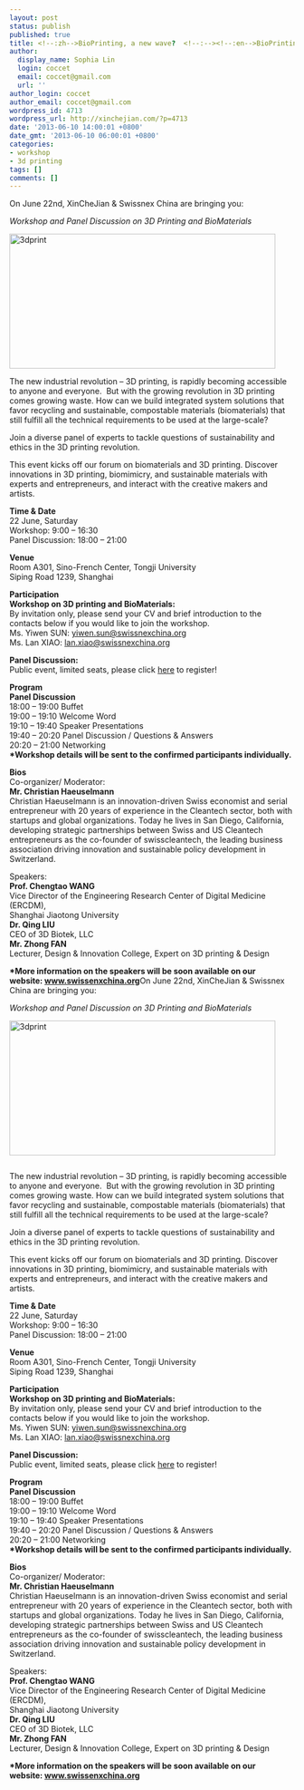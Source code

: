 ```yaml
---
layout: post
status: publish
published: true
title: <!--:zh-->BioPrinting, a new wave?  <!--:--><!--:en-->BioPrinting, a new wave?  <!--:-->
author:
  display_name: Sophia Lin
  login: coccet
  email: coccet@gmail.com
  url: ''
author_login: coccet
author_email: coccet@gmail.com
wordpress_id: 4713
wordpress_url: http://xinchejian.com/?p=4713
date: '2013-06-10 14:00:01 +0800'
date_gmt: '2013-06-10 06:00:01 +0800'
categories:
- workshop
- 3d printing
tags: []
comments: []
---
```

<p><!--:zh-->On June 22nd, XinCheJian &amp; Swissnex China are bringing you:</p>
<p><em id="__mceDel">Workshop and Panel Discussion on 3D Printing and BioMaterials</em></p>
<p><a href="http://xinchejian.com/wp-content/uploads/2013/06/3dprint.jpg"><img class="alignnone size-large wp-image-4714" alt="3dprint" src="http://xinchejian.com/wp-content/uploads/2013/06/3dprint-600x304.jpg" width="470" height="238" /></a></p>
<p>The new industrial revolution &ndash; 3D printing, is rapidly becoming accessible to anyone and everyone.&nbsp; But with the growing revolution in 3D printing comes growing waste. How can we build integrated system solutions that favor recycling and sustainable, compostable materials (biomaterials) that still fulfill all the technical requirements to be used at the large-scale?</p>
<p>Join a diverse panel of experts to tackle questions of sustainability and ethics in the 3D printing revolution.</p>
<p>This event kicks off our forum on biomaterials and 3D printing. Discover innovations in 3D printing, biomimicry, and sustainable materials with experts and entrepreneurs, and interact with the creative makers and artists.</p>
<p><strong>Time &amp; Date</strong><br />
22 June,&nbsp;Saturday<br />
Workshop:&nbsp;9:00 &ndash; 16:30<br />
Panel Discussion:&nbsp;18:00 &ndash; 21:00</p>
<p><strong>Venue</strong><br />
Room A301, Sino-French Center, Tongji University<br />
Siping Road 1239, Shanghai</p>
<p><strong>Participation</strong><br />
<strong>Workshop on 3D printing and BioMaterials:</strong><br />
By invitation only, please send your CV and brief introduction to the contacts below if you would like to join the workshop.<br />
Ms. Yiwen SUN:&nbsp;<a href="mailto:yiwen.sun@swissnexchina.org" target="_blank">yiwen.sun@swissnexchina.org</a><br />
Ms. Lan XIAO:&nbsp;<a href="mailto:lan.xiao@swissnexchina.org" target="_blank">lan.xiao@swissnexchina.org</a></p>
<p><strong>Panel Discussion:</strong><br />
Public event, limited seats, please click&nbsp;<a href="http://www.formstack.com/forms/?1493342-25G4fFDlap" target="_blank">here</a>&nbsp;to register!</p>
<p><strong>Program</strong><br />
<strong>Panel Discussion</strong><br />
18:00 &ndash; 19:00&nbsp;Buffet<br />
19:00 &ndash; 19:10&nbsp;Welcome Word<br />
19:10 &ndash; 19:40&nbsp;Speaker Presentations<br />
19:40 &ndash; 20:20&nbsp;Panel Discussion / Questions &amp; Answers<br />
20:20 &ndash; 21:00&nbsp;Networking<br />
<strong>*Workshop details will be sent to the confirmed participants individually.</strong></p>
<p><strong>Bios</strong><br />
Co-organizer/ Moderator:<br />
<strong>Mr. Christian Haeuselmann</strong><br />
Christian Haeuselmann is an innovation-driven Swiss economist and serial entrepreneur with 20 years of experience in the Cleantech sector, both with startups and global organizations. Today he lives in San Diego, California, developing strategic partnerships between Swiss and US Cleantech entrepreneurs as the co-founder of swisscleantech, the leading business association driving innovation and sustainable policy development in Switzerland.</p>
<p>Speakers:<br />
<strong>Prof. Chengtao WANG&nbsp;</strong><br />
Vice Director of the Engineering Research Center of Digital Medicine (ERCDM),<br />
Shanghai Jiaotong University<br />
<strong>Dr. Qing LIU</strong><br />
CEO of 3D Biotek, LLC<br />
<strong>Mr. Zhong FAN&nbsp;</strong><br />
Lecturer, Design &amp; Innovation College, Expert on 3D printing &amp; Design</p>
<p><strong>*More information on the speakers will be soon available on our website:&nbsp;<a href="http://www.swissenxchina.org/" target="_blank">www.swissenxchina.org</a></strong><!--:--><!--:en-->On June 22nd, XinCheJian &amp; Swissnex China are bringing you:</p>
<p><em id="__mceDel"><em id="__mceDel">Workshop and Panel Discussion on 3D Printing and BioMaterials</em></em></p>
<p><a href="http://xinchejian.com/wp-content/uploads/2013/06/3dprint.jpg"><img class="alignnone size-large wp-image-4714" alt="3dprint" src="http://xinchejian.com/wp-content/uploads/2013/06/3dprint-600x304.jpg" width="470" height="238" /></a></p>
<p><img alt="" src="file:///c:/users/aaabbb/appdata/roaming/360se6/USERDA~1/Temp/3dprint.jpg" /></p>
<p>The new industrial revolution &ndash; 3D printing, is rapidly becoming accessible to anyone and everyone.&nbsp; But with the growing revolution in 3D printing comes growing waste. How can we build integrated system solutions that favor recycling and sustainable, compostable materials (biomaterials) that still fulfill all the technical requirements to be used at the large-scale?</p>
<p>Join a diverse panel of experts to tackle questions of sustainability and ethics in the 3D printing revolution.</p>
<p>This event kicks off our forum on biomaterials and 3D printing. Discover innovations in 3D printing, biomimicry, and sustainable materials with experts and entrepreneurs, and interact with the creative makers and artists.</p>
<p><strong>Time &amp; Date</strong><br />
22 June,&nbsp;Saturday<br />
Workshop:&nbsp;9:00 &ndash; 16:30<br />
Panel Discussion:&nbsp;18:00 &ndash; 21:00</p>
<p><strong>Venue</strong><br />
Room A301, Sino-French Center, Tongji University<br />
Siping Road 1239, Shanghai</p>
<p><strong>Participation</strong><br />
<strong>Workshop on 3D printing and BioMaterials:</strong><br />
By invitation only, please send your CV and brief introduction to the contacts below if you would like to join the workshop.<br />
Ms. Yiwen SUN:&nbsp;<a href="mailto:yiwen.sun@swissnexchina.org" target="_blank">yiwen.sun@swissnexchina.org</a><br />
Ms. Lan XIAO:&nbsp;<a href="mailto:lan.xiao@swissnexchina.org" target="_blank">lan.xiao@swissnexchina.org</a></p>
<p><strong>Panel Discussion:</strong><br />
Public event, limited seats, please click&nbsp;<a href="http://www.formstack.com/forms/?1493342-25G4fFDlap" target="_blank">here</a>&nbsp;to register!</p>
<p><strong>Program</strong><br />
<strong>Panel Discussion</strong><br />
18:00 &ndash; 19:00&nbsp;Buffet<br />
19:00 &ndash; 19:10&nbsp;Welcome Word<br />
19:10 &ndash; 19:40&nbsp;Speaker Presentations<br />
19:40 &ndash; 20:20&nbsp;Panel Discussion / Questions &amp; Answers<br />
20:20 &ndash; 21:00&nbsp;Networking<br />
<strong>*Workshop details will be sent to the confirmed participants individually.</strong></p>
<p><strong>Bios</strong><br />
Co-organizer/ Moderator:<br />
<strong>Mr. Christian Haeuselmann</strong><br />
Christian Haeuselmann is an innovation-driven Swiss economist and serial entrepreneur with 20 years of experience in the Cleantech sector, both with startups and global organizations. Today he lives in San Diego, California, developing strategic partnerships between Swiss and US Cleantech entrepreneurs as the co-founder of swisscleantech, the leading business association driving innovation and sustainable policy development in Switzerland.</p>
<p>Speakers:<br />
<strong>Prof. Chengtao WANG&nbsp;</strong><br />
Vice Director of the Engineering Research Center of Digital Medicine (ERCDM),<br />
Shanghai Jiaotong University<br />
<strong>Dr. Qing LIU</strong><br />
CEO of 3D Biotek, LLC<br />
<strong>Mr. Zhong FAN&nbsp;</strong><br />
Lecturer, Design &amp; Innovation College, Expert on 3D printing &amp; Design</p>
<p><strong>*More information on the speakers will be soon available on our website:&nbsp;<a href="http://www.swissenxchina.org/" target="_blank">www.swissenxchina.org</a></strong><!--:--></p>

